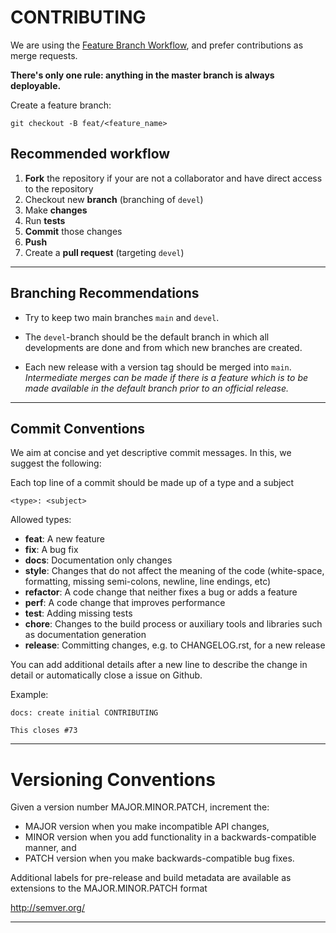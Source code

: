 # CONTRIBUTING

We are using the [Feature Branch Workflow](https://guides.github.com/introduction/flow/), and prefer contributions as merge requests.

**There's only one rule: anything in the master branch is always deployable.**

Create a feature branch:

`git checkout -B feat/<feature_name>`

## Recommended workflow

1. **Fork** the repository if your are not a collaborator and have direct access to the repository
2. Checkout new **branch** (branching of `devel`)
3. Make **changes**
4. Run **tests**
5. **Commit** those changes
6. **Push**
7. Create a **pull request** (targeting `devel`)

<hr>

## Branching Recommendations

- Try to keep two main branches ```main``` and ```devel```.

- The ```devel```-branch should be the default branch in which all developments are done and from which new branches are created.

- Each new release with a version tag should be merged into ```main```. *Intermediate merges can be made if there is a feature which is to be made available in the default branch prior to an official release.*

<hr>

## Commit Conventions

We aim at concise and yet descriptive commit messages. In this, we suggest the following:

Each top line of a commit should be made up of a type and a subject

`<type>: <subject>`

Allowed types:

*   **feat**: A new feature
*   **fix**: A bug fix
*   **docs**: Documentation only changes
*   **style**: Changes that do not affect the meaning of the code (white-space, formatting, missing semi-colons, newline, line endings, etc)
*   **refactor**: A code change that neither fixes a bug or adds a feature
*   **perf**: A code change that improves performance
*   **test**: Adding missing tests
*   **chore**: Changes to the build process or auxiliary tools and libraries such as documentation generation
*   **release**: Committing changes, e.g. to CHANGELOG.rst, for a new release

You can add additional details after a new line to describe the change in detail or automatically close a issue on Github.

Example: 

```
docs: create initial CONTRIBUTING

This closes #73
```
<hr>

# Versioning Conventions

Given a version number MAJOR.MINOR.PATCH, increment the:

- MAJOR version when you make incompatible API changes,
- MINOR version when you add functionality in a backwards-compatible manner, and
- PATCH version when you make backwards-compatible bug fixes.

Additional labels for pre-release and build metadata are available as extensions to the MAJOR.MINOR.PATCH format

<http://semver.org/>

<hr>
